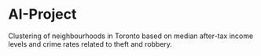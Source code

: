 # AI-Project
Clustering of neighbourhoods in Toronto based on median after-tax income levels and crime rates related to theft and robbery.
